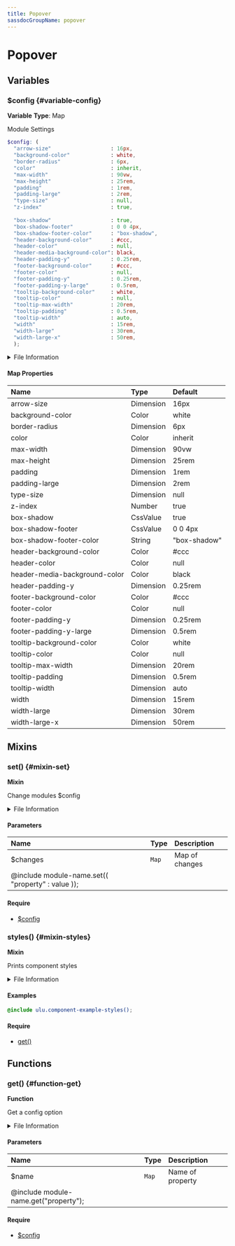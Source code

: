```yaml
---
title: Popover
sassdocGroupName: popover
---
```



# Popover





## Variables




<div class="sassdoc-item-header">

###  $config {#variable-config}

  <div class="sassdoc-item-header__labels">
    <span class="tag tag--primary"><strong>Variable</strong></span> <span class="tag"><strong>Type</strong>: Map</span>
  </div>

</div>

  

Module Settings
    
    

``` scss
$config: (
  "arrow-size"                   : 16px,
  "background-color"             : white,
  "border-radius"                : 6px,
  "color"                        : inherit,
  "max-width"                    : 90vw,
  "max-height"                   : 25rem,
  "padding"                      : 1rem,
  "padding-large"                : 2rem,
  "type-size"                    : null,
  "z-index"                      : true,
  
  "box-shadow"                   : true,
  "box-shadow-footer"            : 0 0 4px,
  "box-shadow-footer-color"      : "box-shadow",
  "header-background-color"      : #ccc,
  "header-color"                 : null,
  "header-media-background-color": black,
  "header-padding-y"             : 0.25rem,
  "footer-background-color"      : #ccc,
  "footer-color"                 : null,
  "footer-padding-y"             : 0.25rem,
  "footer-padding-y-large"       : 0.5rem,
  "tooltip-background-color"     : white,
  "tooltip-color"                : null,
  "tooltip-max-width"            : 20rem,
  "tooltip-padding"              : 0.5rem,
  "tooltip-width"                : auto,
  "width"                        : 15rem,
  "width-large"                  : 30rem,
  "width-large-x"                : 50rem,
  );
```
  


<details>
  <summary>File Information</summary>
  
- **File:** _popover.scss
- **Group:** popover
- **Type:** variable
- **Lines (comments):** 30-60
- **Lines (code):** 62-93

</details>

    

#### Map Properties


|Name|Type|Default|
|:--|:--|:--|
|arrow-size|Dimension|16px|
|background-color|Color|white|
|border-radius|Dimension|6px|
|color|Color|inherit|
|max-width|Dimension|90vw|
|max-height|Dimension|25rem|
|padding|Dimension|1rem|
|padding-large|Dimension|2rem|
|type-size|Dimension|null|
|z-index|Number|true|
|box-shadow|CssValue|true|
|box-shadow-footer|CssValue|0 0 4px|
|box-shadow-footer-color|String|"box-shadow"|
|header-background-color|Color|#ccc|
|header-color|Color|null|
|header-media-background-color|Color|black|
|header-padding-y|Dimension|0.25rem|
|footer-background-color|Color|#ccc|
|footer-color|Color|null|
|footer-padding-y|Dimension|0.25rem|
|footer-padding-y-large|Dimension|0.5rem|
|tooltip-background-color|Color|white|
|tooltip-color|Color|null|
|tooltip-max-width|Dimension|20rem|
|tooltip-padding|Dimension|0.5rem|
|tooltip-width|Dimension|auto|
|width|Dimension|15rem|
|width-large|Dimension|30rem|
|width-large-x|Dimension|50rem|

    
  

## Mixins




<div class="sassdoc-item-header">

###  set() {#mixin-set}

  <div class="sassdoc-item-header__labels">
    <span class="tag tag--primary"><strong>Mixin</strong></span>
  </div>

</div>

  

Change modules $config
    
    


<details>
  <summary>File Information</summary>
  
- **File:** _popover.scss
- **Group:** popover
- **Type:** mixin
- **Lines (comments):** 95-97
- **Lines (code):** 99-101

</details>

    

#### Parameters


|Name|Type|Description|
|:--|:--|:--|
|$changes|`Map`|Map of changes
  @include module-name.set(( "property" : value ));|

    

#### Require

- [$config](/sass/components/accordion/#variable-config)
  


<div class="sassdoc-item-header">

###  styles() {#mixin-styles}

  <div class="sassdoc-item-header__labels">
    <span class="tag tag--primary"><strong>Mixin</strong></span>
  </div>

</div>

  

Prints component styles
    
    


<details>
  <summary>File Information</summary>
  
- **File:** _popover.scss
- **Group:** popover
- **Type:** mixin
- **Lines (comments):** 112-114
- **Lines (code):** 116-261

</details>

    

#### Examples

      


``` scss
@include ulu.component-example-styles();
```
  

      

#### Require

- [get()](/sass/components/accordion/#function-get)
  
  

## Functions




<div class="sassdoc-item-header">

###  get() {#function-get}

  <div class="sassdoc-item-header__labels">
    <span class="tag tag--primary"><strong>Function</strong></span>
  </div>

</div>

  

Get a config option
    
    


<details>
  <summary>File Information</summary>
  
- **File:** _popover.scss
- **Group:** popover
- **Type:** function
- **Lines (comments):** 103-105
- **Lines (code):** 107-110

</details>

    

#### Parameters


|Name|Type|Description|
|:--|:--|:--|
|$name|`Map`|Name of property
  @include module-name.get("property");|

    

#### Require

- [$config](/sass/components/accordion/#variable-config)
  
  
  